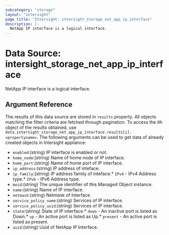```yaml
---
subcategory: "storage"
layout: "intersight"
page_title: "Intersight: intersight_storage_net_app_ip_interface"
description: |-
  NetApp IP interface is a logical interface.
---
```


# Data Source: intersight_storage_net_app_ip_interface
NetApp IP interface is a logical interface.
## Argument Reference
The results of this data source are stored in `results` property.
All objects matching the filter criteria are fetched through pagination.
To access the ith object of the results obtained, use `data.intersight_storage_net_app_ip_interface.results[i].<propertyname>`.
The following arguments can be used to get data of already created objects in Intersight appliance:
* `enabled`:(string) IP interface is enabled or not. 
* `home_node`:(string) Name of home node of IP interface. 
* `home_port`:(string) Name of home port of IP interface. 
* `ip_address`:(string) IP address of inteface. 
* `ip_family`:(string) IP address family of inteface.* `IPv4` - IPv4 Address type.* `IPv6` - IPv6 Address type. 
* `moid`:(string) The unique identifier of this Managed Object instance. 
* `name`:(string) Name of IP interface. 
* `netmask`:(string) Netmask of Interface. 
* `service_policy_name`:(string) Services of IP interface. 
* `service_policy_uuid`:(string) Services of IP interface. 
* `state`:(string) State of IP interface.* `down` - An inactive port is listed as Down.* `up` - An active port is listed as Up.* `present` - An active port is listed as present. 
* `uuid`:(string) Uuid of  NetApp IP Interface. 
 
